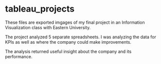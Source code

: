 # tableau_projects

These files are exported imgages of my final project in an Information Visualization class with Eastern University. 

The project analyzed 5 separate spreadsheets. I was analyzing the data for KPIs as well as where the company could make improvements. 

The analysis returned useful insight about the company and its performance. 
